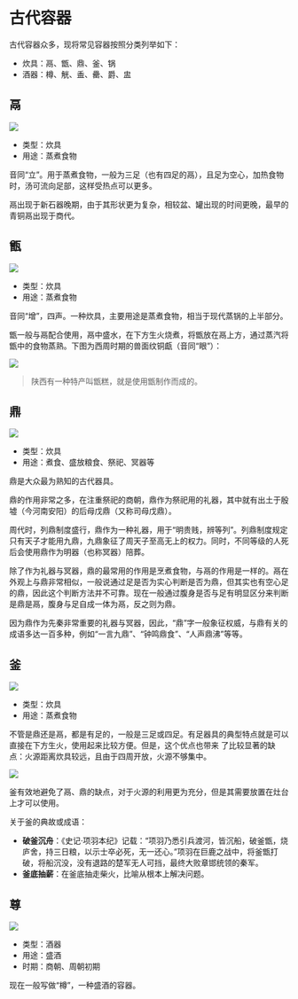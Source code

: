 # 古代容器


古代容器众多，现将常见容器按照分类列举如下：

- 炊具：鬲、甑、鼎、釜、锅
- 酒器：樽、觥、盉、罍、爵、盅

## 鬲


<img src="https://xpzheng-book.oss-cn-shenzhen.aliyuncs.com/history/1024px-CMOC_Treasures_of_Ancient_China_exhibit_-_bronze_li.jpg" class="h-[300px]">

- 类型：炊具
- 用途：蒸煮食物

音同“立”。用于蒸煮食物，一般为三足（也有四足的鬲），且足为空心，加热食物时，汤可流向足部，这样受热点可以更多。

鬲出现于新石器晚期，由于其形状更为复杂，相较盆、罐出现的时间更晚，最早的青铜鬲出现于商代。


## 甑

![](https://xpzheng-book.oss-cn-shenzhen.aliyuncs.com/history/%E8%A5%BF%E5%91%A8_%E9%9D%92%E9%8A%85%E7%94%91-Part_of_a_Steamer_%28Zeng%29_MET_DP151385.jpg)

- 类型：炊具
- 用途：蒸煮食物


音同“增”，四声。一种炊具，主要用途是蒸煮食物，相当于现代蒸锅的上半部分。

甑一般与鬲配合使用，鬲中盛水，在下方生火烧煮，将甑放在鬲上方，通过蒸汽将甑中的食物蒸熟。下图为西周时期的兽面纹铜甗（音同“眼”）：

<img src="https://xpzheng-book.oss-cn-shenzhen.aliyuncs.com/history/Bronze_Yan_with_Animal-mask_Motif.jpg" class="h-[300px]">

> 陕西有一种特产叫甑糕，就是使用甑制作而成的。


## 鼎

<img src="https://xpzheng-book.oss-cn-shenzhen.aliyuncs.com/history/%E5%8F%B8%E6%AF%8D%E6%88%8A%E9%BC%8E.jpg" class="h-[500px]">

- 类型：炊具
- 用途：煮食、盛放粮食、祭祀、冥器等

鼎是大众最为熟知的古代器具。

鼎的作用非常之多，在注重祭祀的商朝，鼎作为祭祀用的礼器，其中就有出土于殷墟（今河南安阳）的后母戊鼎（又称司母戊鼎）。

周代时，列鼎制度盛行，鼎作为一种礼器，用于“明贵贱，辨等列”。列鼎制度规定只有天子才能用九鼎，九鼎象征了周天子至高无上的权力。同时，不同等级的人死后会使用鼎作为明器（也称冥器）陪葬。

除了作为礼器与冥器，鼎的最常用的作用是烹煮食物，与鬲的作用是一样的。鬲在外观上与鼎非常相似，一般说通过足是否为实心判断是否为鼎，但其实也有空心足的鼎，因此这个判断方法并不可靠。现在一般通过腹身是否与足有明显区分来判断是鼎是鬲，腹身与足自成一体为鬲，反之则为鼎。

因为鼎作为先秦非常重要的礼器与冥器，因此，“鼎”字一般象征权威，与鼎有关的成语多达一百多种，例如“一言九鼎”、“钟鸣鼎食”、“人声鼎沸”等等。

## 釜

<img src="https://xpzheng-book.oss-cn-shenzhen.aliyuncs.com/history/2560px-Zhejiang_Sheng_Bowuguan_2014.09.28_10-11-59.jpg" class="h-[300px]">

- 类型：炊具
- 用途：蒸煮食物

不管是鼎还是鬲，都是有足的，一般是三足或四足。有足器具的典型特点就是可以直接在下方生火，使用起来比较方便。但是，这个优点也带来
了比较显著的缺点：火源距离炊具较远，且由于四周开放，火源不够集中。

<img src="https://xpzheng-book.oss-cn-shenzhen.aliyuncs.com/history/Yanzhou_Museum_2015.08.13_15-23-11.jpg" class="h-[300px]">


釜有效地避免了鬲、鼎的缺点，对于火源的利用更为充分，但是其需要放置在灶台上才可以使用。

关于釜的典故或成语：

- **破釜沉舟**：《史记·项羽本纪》记载：“项羽乃悉引兵渡河，皆沉船，破釜甑，烧庐舍，持三日粮，以示士卒必死，无一还心。”项羽在巨鹿之战中，将釜甑打破，将船沉没，没有退路的楚军无人可挡，最终大败章邯统领的秦军。
- **釜底抽薪**：在釜底抽走柴火，比喻从根本上解决问题。


## 尊

<img src="https://xpzheng-book.oss-cn-shenzhen.aliyuncs.com/history/%E5%B0%8A.jpeg" class="h-[300px]">

- 类型：酒器
- 用途：盛酒
- 时期：商朝、周朝初期

现在一般写做“樽”，一种盛酒的容器。